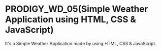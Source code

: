 # PRODIGY_WD_05(Simple Weather Application using HTML, CSS & JavaScript)
It's a Simple Weather Application made by using HTML, CSS & JavaScript.
